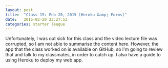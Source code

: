 ```yaml
---
layout: post
title:  "Class 19: Feb 20, 2015 [Heroku &amp; Forms]"
date:   2015-02-20 23:27:53
categories: starter league
---
```


Unfortunately, I was out sick for this class and the video lecture file was corrupted, so I am not able to summarise the content here. However, the app that the class worked on is available on GitHub, so I'm going to review that and talk to my classmates, in order to catch up. I also have a guide to using Heroku to deploy my web app.
